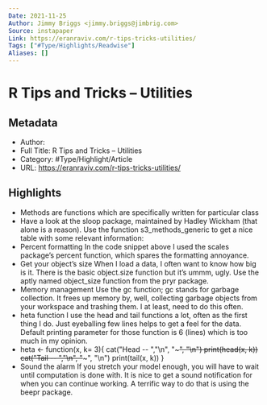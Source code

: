 ```yaml
---
Date: 2021-11-25
Author: Jimmy Briggs <jimmy.briggs@jimbrig.com>
Source: instapaper
Link: https://eranraviv.com/r-tips-tricks-utilities/
Tags: ["#Type/Highlights/Readwise"]
Aliases: []
---
```

# R Tips and Tricks – Utilities

## Metadata
- Author: 
- Full Title: R Tips and Tricks – Utilities
- Category: #Type/Highlight/Article
- URL: https://eranraviv.com/r-tips-tricks-utilities/

## Highlights
- Methods are functions which are specifically written for particular class
- Have a look at the sloop package, maintained by Hadley Wickham (that alone is a reason). Use the function s3_methods_generic to get a nice table with some relevant information:
- Percent formatting
  In the code snippet above I used the scales package’s percent function, which spares the formatting annoyance.
- Get your object’s size
  When I load a data, I often want to know how big is it. There is the basic object.size function but it’s ummm, ugly. Use the aptly named object_size function from the pryr package.
- Memory management
  Use the gc function; gc stands for garbage collection. It frees up memory by, well, collecting garbage objects from your workspace and trashing them. I at least, need to do this often.
- heta function
  I use the head and tail functions a lot, often as the first thing I do. Just eyeballing few lines helps to get a feel for the data. Default printing parameter for those function is 6 (lines) which is too much in my opinion.
- heta <- function(x, k= 3){
  cat("Head -- ","\n", "~~~~~", "\n")
  print(head(x, k))
  cat("Tail -- ","\n", "~~~~~", "\n")
  print(tail(x, k))
  }
- Sound the alarm
  If you stretch your model enough, you will have to wait until computation is done with. It is nice to get a sound notification for when you can continue working. A terrific way to do that is using the beepr package.

